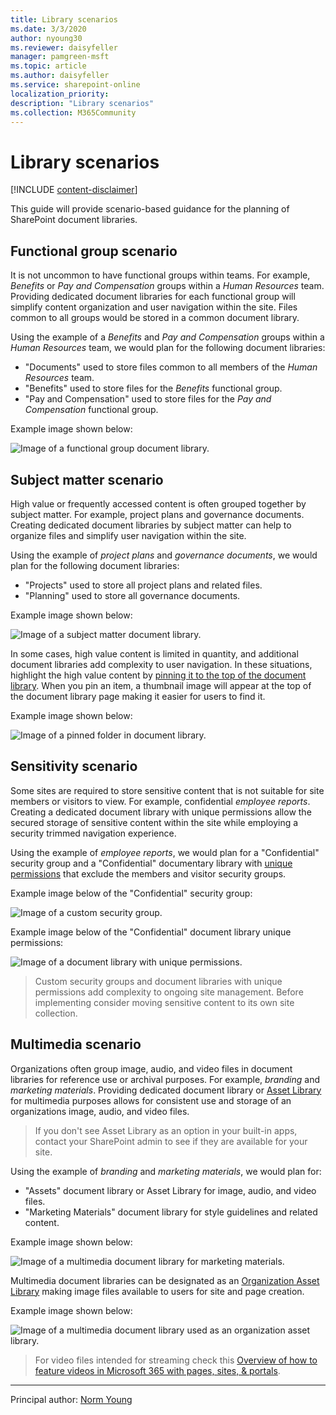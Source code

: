 ```yaml
---
title: Library scenarios
ms.date: 3/3/2020
author: nyoung30
ms.reviewer: daisyfeller
manager: pamgreen-msft
ms.topic: article
ms.author: daisyfeller
ms.service: sharepoint-online
localization_priority: 
description: "Library scenarios"
ms.collection: M365Community
---
```


# Library scenarios

[!INCLUDE [content-disclaimer](includes/content-disclaimer.md)]

This guide will provide scenario-based guidance for the planning of SharePoint document libraries.

## Functional group scenario

It is not uncommon to have functional groups within teams. For example, *Benefits* or *Pay and Compensation* groups within a *Human Resources* team. Providing dedicated document libraries for each functional group will simplify content organization and user navigation within the site. Files common to all groups would be stored in a common document library.

Using the example of a *Benefits* and *Pay and Compensation* groups within a *Human Resources* team, we would plan for the following document libraries:

- "Documents" used to store files common to all members of the *Human Resources* team.
- "Benefits" used to store files for the *Benefits* functional group.
- "Pay and Compensation" used to store files for the *Pay and Compensation* functional group.

Example image shown below:

![Image of a functional group document library.](media/library-scenarios/functional-group-scenario-01.png)

## Subject matter scenario

High value or frequently accessed content is often grouped together by subject matter. For example, project plans and governance documents. Creating dedicated document libraries by subject matter can help to organize files and simplify user navigation within the site.

Using the example of *project plans* and *governance documents*, we would plan for the following document libraries:

- "Projects" used to store all project plans and related files.
- "Planning" used to store all governance documents.

Example image shown below:

![Image of a subject matter document library.](media/library-scenarios/subject-matter-scenario-01.png)

In some cases, high value content is limited in quantity, and additional document libraries add complexity to user navigation. In these situations, highlight the high value content by [pinning it to the top of the document library](https://support.office.com/article/Highlight-a-file-folder-or-link-in-a-document-library-9c5f46de-f0f4-4cf1-bd5e-b4ebc7a8b31c). When you pin an item, a thumbnail image will appear at the top of the document library page making it easier for users to find it.

Example image shown below:

![Image of a pinned folder in document library.](media/library-scenarios/subject-matter-scenario-02.png)

## Sensitivity scenario

Some sites are required to store sensitive content that is not suitable for site members or visitors to view. For example, confidential *employee reports*. Creating a dedicated document library with unique permissions allow the secured storage of sensitive content within the site while employing a security trimmed navigation experience.

Using the example of *employee reports*, we would plan for a "Confidential" security group and a "Confidential" documentary library with [unique permissions](https://support.office.com/article/Customize-permissions-for-a-SharePoint-list-or-library-02d770f3-59eb-4910-a608-5f84cc297782) that exclude the members and visitor security groups.

Example image below of the "Confidential" security group:

![Image of a custom security group.](media/library-scenarios/sensitivity-scenario-01.png)

Example image below of the "Confidential" document library unique permissions:

![Image of a document library with unique permissions.](media/library-scenarios/sensitivity-scenario-02.png)

>Custom security groups and document libraries with unique permissions add complexity to ongoing site management. Before implementing consider moving sensitive content to its own site collection.

## Multimedia scenario

Organizations often group image, audio, and video files in document libraries for reference use or archival purposes. For example, *branding* and *marketing materials*. Providing dedicated document library or [Asset Library](https://support.office.com/article/Set-up-an-Asset-Library-to-store-image-audio-or-video-files-96532BF6-DC72-4F82-BF0A-21EF945C4D04) for multimedia purposes allows for consistent use and storage of an organizations image, audio, and video files.

>If you don't see Asset Library as an option in your built-in apps, contact your SharePoint admin to see if they are available for your site.

Using the example of *branding* and *marketing materials*, we would plan for:

- "Assets" document library or Asset Library for image, audio, and video files.
- "Marketing Materials" document library for style guidelines and related content.

Example image shown below:

![Image of a multimedia document library for marketing materials.](media/library-scenarios/multimedia-scenario-01.png)

Multimedia document libraries can be designated as an [Organization Asset Library](/sharepoint/organization-assets-library) making image files available to users for site and page creation.

Example image shown below:

![Image of a multimedia document library used as an organization asset library.](media/library-scenarios/multimedia-scenario-02.png)

>For video files intended for streaming check this [Overview of how to feature videos in Microsoft 365 with pages, sites, & portals](https://docs.microsoft.com/en-us/stream/streamnew/portals-overview).

---

Principal author: [Norm Young](https://www.linkedin.com/in/norm-young/)
